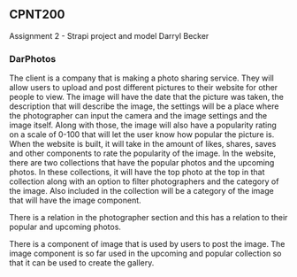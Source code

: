 ## CPNT200
Assignment 2 - Strapi project and model
Darryl Becker

### DarPhotos
The client is a company that is making a photo sharing service. They will allow users to upload and post different pictures to their website for other people to view. The image will have the date that the picture was taken, the description that will describe the image, the settings will be a place where the photographer can input the camera and the image settings and the image itself. Along with those, the image will also have a popularity rating on a scale of 0-100 that will let the user know how popular the picture is. When the website is built, it will take in the amount of likes, shares, saves and other components to rate the popularity of the image. In the website, there are two collections that have the popular photos and the upcoming photos. In these collections, it will have the top photo at the top in that collection along with an option to filter photographers and the category of the image. Also included in the collection will be a category of the image that will have the image component. 

There is a relation in the photographer section and this has a relation to their popular and upcoming photos.

There is a component of image that is used by users to post the image. The image component is so far used in the upcoming and popular collection so that it can be used to create the gallery.